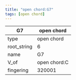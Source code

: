 ```yaml
---
title: "open chord:G7"
tags: [open chord]
---
```


|G7|open chord|
|---|---|
|type|open chord|
|root_string|6|
|name|G7|
|V_of|open chord:C|
|fingering|320001|


